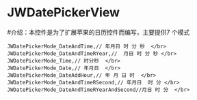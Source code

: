 # JWDatePickerView


#介绍：本控件是为了扩展苹果的日历控件而编写，主要提供7 个模式
```
JWDatePickerMode_DateAndTime,// 年月日 时 分 秒  </br>
JWDatePickerMode_DateAndTimeRYear,//  月日 时 分 秒 </br>
JWDatePickerMode_Time,// 时分秒  </br>
JWDatePickerMode_Date,// 年月日  </br>
JWDatePickerMode_DateAddHour,// 年 月 日 时  </br>
JWDatePickerMode_DateAndTimeRSecond,// 年月日  时 分 </br>
JWDatePickerMode_DateAndTimeRYearAndSecond//月日 时 分  </br>
```